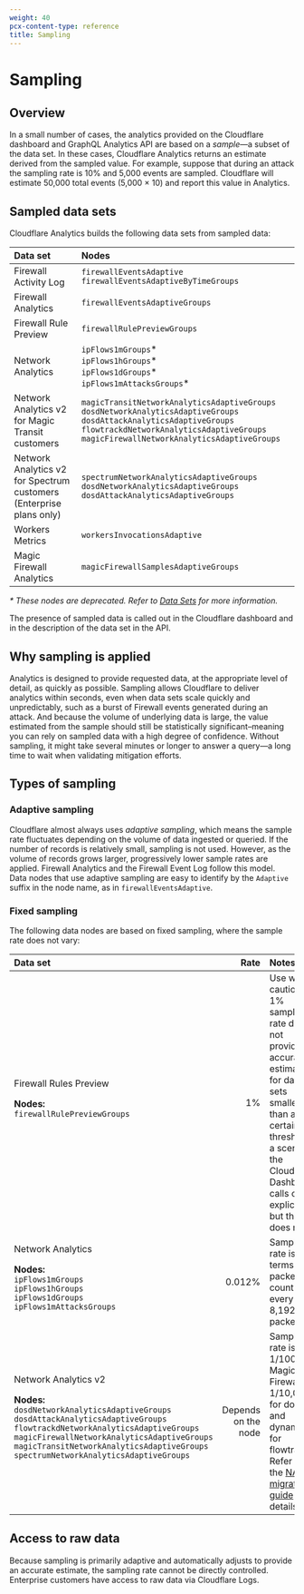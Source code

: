 ```yaml
---
weight: 40
pcx-content-type: reference
title: Sampling
---
```


# Sampling

## Overview

In a small number of cases, the analytics provided on the Cloudflare dashboard and GraphQL Analytics API are based on a _sample_—a subset of the data set. In these cases, Cloudflare Analytics returns an estimate derived from the sampled value. For example, suppose that during an attack the sampling rate is 10% and 5,000 events are sampled. Cloudflare will estimate 50,000 total events (5,000 × 10) and report this value in Analytics.

## Sampled data sets

Cloudflare Analytics builds the following data sets from sampled data:

<TableWrap>

| Data set                                                                      | Nodes                                                                                                                                                                                                                              |
| :---------------------------------------------------------------------------- | :--------------------------------------------------------------------------------------------------------------------------------------------------------------------------------------------------------------------------------- |
| Firewall Activity Log                                                         | `firewallEventsAdaptive` `firewallEventsAdaptiveByTimeGroups`                                                                                                                                                                      |
| Firewall Analytics                                                            | `firewallEventsAdaptiveGroups`                                                                                                                                                                                                     |
| Firewall Rule Preview                                                         | `firewallRulePreviewGroups`                                                                                                                                                                                                        |
| Network Analytics                                                             | `ipFlows1mGroups`\*<br/> `ipFlows1hGroups`\*<br/> `ipFlows1dGroups`\*<br/> `ipFlows1mAttacksGroups`\*                                                                                                                              |
| Network Analytics v2<br/> for Magic Transit customers                         | `magicTransitNetworkAnalyticsAdaptiveGroups`<br/> `dosdNetworkAnalyticsAdaptiveGroups`<br/> `dosdAttackAnalyticsAdaptiveGroups`<br/> `flowtrackdNetworkAnalyticsAdaptiveGroups`<br/> `magicFirewallNetworkAnalyticsAdaptiveGroups` |
| Network Analytics v2<br/> for Spectrum customers<br/> (Enterprise plans only) | `spectrumNetworkAnalyticsAdaptiveGroups`<br/> `dosdNetworkAnalyticsAdaptiveGroups`<br/> `dosdAttackAnalyticsAdaptiveGroups`                                                                                                        |
| Workers Metrics                                                               | `workersInvocationsAdaptive`                                                                                                                                                                                                       |
| Magic Firewall Analytics                                                      | `magicFirewallSamplesAdaptiveGroups`                                                                                                                                                                                               |

</TableWrap>

_\* These nodes are deprecated. Refer to [Data Sets](/analytics/graphql-api/features/data-sets/#deprecated-data-nodes) for more information._

The presence of sampled data is called out in the Cloudflare dashboard and in the description of the data set in the API.

## Why sampling is applied

Analytics is designed to provide requested data, at the appropriate level of detail, as quickly as possible. Sampling allows Cloudflare to deliver analytics within seconds, even when data sets scale quickly and unpredictably, such as a burst of Firewall events generated during an attack. And because the volume of underlying data is large, the value estimated from the sample should still be statistically significant–meaning you can rely on sampled data with a high degree of confidence. Without sampling, it might take several minutes or longer to answer a query—a long time to wait when validating mitigation efforts.

## Types of sampling

### Adaptive sampling

Cloudflare almost always uses _adaptive sampling_, which means the sample rate fluctuates depending on the volume of data ingested or queried. If the number of records is relatively small, sampling is not used. However, as the volume of records grows larger, progressively lower sample rates are applied. Firewall Analytics and the Firewall Event Log follow this model. Data nodes that use adaptive sampling are easy to identify by the `Adaptive` suffix in the node name, as in `firewallEventsAdaptive`.

### Fixed sampling

The following data nodes are based on fixed sampling, where the sample rate does not vary:

<TableWrap>

| Data set                                                                                                                                                                                                                                                                                                                             |                Rate | Notes                                                                                                                                                                                                                   |
| :----------------------------------------------------------------------------------------------------------------------------------------------------------------------------------------------------------------------------------------------------------------------------------------------------------------------------------- | ------------------: | :---------------------------------------------------------------------------------------------------------------------------------------------------------------------------------------------------------------------- |
| Firewall Rules Preview<br /><p><b>Nodes:</b><br />`firewallRulePreviewGroups`</p>                                                                                                                                                                                                                                                    |                  1% | Use with caution. A 1% sample rate does not provide accurate estimates for data sets smaller than a certain threshold, a scenario the Cloudflare Dashboard calls out explicitly but the API does not.                   |
| Network Analytics<br /><p><b>Nodes:</b><br />`ipFlows1mGroups`<br />`ipFlows1hGroups`<br />`ipFlows1dGroups`<br />`ipFlows1mAttacksGroups`</p>                                                                                                                                                                                       |              0.012% | Sampling rate is in terms of packet count (1 of every 8,192 packets).                                                                                                                                                   |
| Network Analytics v2<br /><p><b>Nodes:</b><br />`dosdNetworkAnalyticsAdaptiveGroups`<br />`dosdAttackAnalyticsAdaptiveGroups`<br />`flowtrackdNetworkAnalyticsAdaptiveGroups`<br />`magicFirewallNetworkAnalyticsAdaptiveGroups`<br />`magicTransitNetworkAnalyticsAdaptiveGroups`<br />`spectrumNetworkAnalyticsAdaptiveGroups`</p> | Depends on the node | Sample rate is 1/100 for Magic Firewall, 1/10,000 for dosd, and dynamic for flowtrackd. Refer to the [NAv2 migration guide](/analytics/graphql-api/migration-guides/network-analytics-v2/#node-comparison) for details. |

</TableWrap>

## Access to raw data

Because sampling is primarily adaptive and automatically adjusts to provide an accurate estimate, the sampling rate cannot be directly controlled. Enterprise customers have access to raw data via Cloudflare Logs.
